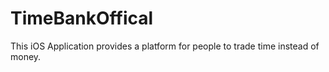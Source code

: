 # TimeBankOffical
This iOS Application provides a platform for people to trade time instead of money.
